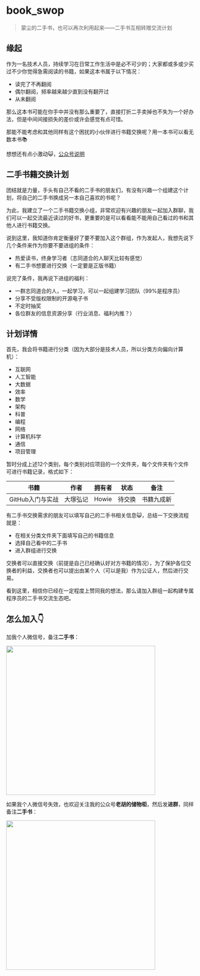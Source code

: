 # book_swop

> 蒙尘的二手书，也可以再次利用起来——二手书互相转赠交流计划

## 缘起

作为一名技术人员，持续学习在日常工作生活中是必不可少的；大家都或多或少买过不少你觉得急需阅读的书籍，如果这本书属于以下情况：

- 读完了不再翻阅
- 偶尔翻阅，频率越来越少直到没有翻开过
- 从未翻阅

那么这本书可能在你手中并没有那么重要了，直接打折二手卖掉也不失为一个好办法，但是中间间接损失的差价或许会感觉有点可惜。

那能不能考虑和其他同样有这个困扰的小伙伴进行书籍交换呢？用一本书可以看无数本书📚

想想还有点小激动😺，[公众号说明](https://mp.weixin.qq.com/s/CM3zXo-Sse5Ws-ReFz8faA)

## 二手书籍交换计划

团结就是力量，手头有自己不看的二手书的朋友们，有没有兴趣一个组建这个计划，将自己的二手书换成另一本自己喜欢的书呢？

为此，我建立了一个二手书籍交换小组，非常欢迎有兴趣的朋友一起加入群聊，我们可以一起交流最近读过的好书，更重要的是可以看看能不能用自己看过的书和其他人进行书籍交换。

说到这里，我知道你肯定衡量好了要不要加入这个群组，作为发起人，我想先说下几个条件来作为你要不要进组的条件：

- 热爱读书，终身学习者（志同道合的人聊天比较有感觉）
- 有二手书想要进行交换（一定要是正版书籍）

说完了条件，我再说下进组的福利：

- 一群志同道合的人，一起学习，可以一起组建学习团队（99%是程序员）
- 分享不受版权限制的开源电子书
- 不定时抽奖
- 各位群友的信息资源分享（行业消息、福利内推？）

## 计划详情

首先，我会将书籍进行分类（因为大部分是技术人员，所以分类方向偏向计算机）：

- 互联网
- 人工智能
- 大数据
- 效率
- 数学
- 架构
- 科普
- 编程
- 网络
- 计算机科学
- 通信
- 项目管理

暂时分成上述12个类别，每个类别对应项目的一个文件夹，每个文件夹有个文件可进行书籍记录，格式如下：

| 书籍          | 作者   | 拥有者   | 状态  | 备注    |
|:-----------:|:----:| ----- | --- | ----- |
| GitHub入门与实战 | 大塚弘记 | Howie | 待交换 | 书籍九成新 |

有二手书交换需求的朋友可以填写自己的二手书相关信息😺，总结一下交换流程就是：

- 在相关分类文件夹下面填写自己的书籍信息
- 选择自己看中的二手书
- 进入群组进行交换

交换者可以直接交换（前提是自己已经确认好对方书籍的情况），为了保护各位交换者的利益，交换者也可以提出由某个人（可以是我）作为公证人，然后进行交易。

看到这里，相信你已经在一定程度上赞同我的想法，那么请加入群组一起构建专属程序员的二手书交流生态吧。

## 怎么加入👇

加我个人微信号，备注**二手书**：

<img src="https://raw.githubusercontent.com/howie6879/howie6879.github.io/img/pictures/20190904202659.png" width = "400" height = "400" alt="" align=center />

如果我个人微信号失效，也欢迎关注我的公众号**老胡的储物柜**，然后发**进群**，同样备注**二手书**：

<img src="https://raw.githubusercontent.com/howie6879/howie6879.github.io/img/pictures/20190529083905.png" width = "400" height = "400" alt="" align=center />
